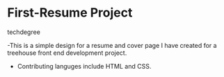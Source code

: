 # First-Resume Project 
techdegree


-This is a simple design for a resume  and cover page I have created for a treehouse front end development project. 
 
- Contributing languges include HTML and CSS.



